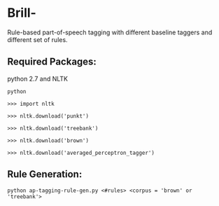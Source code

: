 # Brill-
Rule-based part-of-speech tagging with different baseline taggers and different set of rules.


## Required Packages:
python 2.7 and NLTK 

`python`

`>>> import nltk`

`>>> nltk.download('punkt')`

`>>> nltk.download('treebank')`

`>>> nltk.download('brown')`

`>>> nltk.download('averaged_perceptron_tagger')`


## Rule Generation:
 
`python ap-tagging-rule-gen.py <#rules> <corpus = 'brown' or 'treebank'>`




